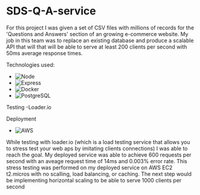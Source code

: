 # SDS-Q-A-service

For this project I was given a set of CSV files with millions of records for the 'Questions and Answers' section of an growing e-commerce website.
My job in this team was to replace an existing database and produce a scalable API that will that will be able to serve at least 200 clients per second with 50ms average response times.

Technologies used:

- ![Node](https://img.shields.io/badge/express.js%20-%23404d59.svg?&style=for-the-badge)
- ![Express](https://img.shields.io/badge/express.js%20-%23404d59.svg?&style=for-the-badge)
- ![Docker](https://img.shields.io/badge/docker%20-%230db7ed.svg?&style=for-the-badge&logo=docker&logoColor=white)
- ![PostgreSQL](https://img.shields.io/badge/PostgreSQL-%23316192.svg?&style=flat-square&logo=postgresql&logoColor=white)

Testing
-Loader.io

Deployment 
- ![AWS](https://img.shields.io/badge/AWS%20-%23FF9900.svg?&style=for-the-badge&logo=amazon-aws&logoColor=white)

While testing with loader.io (which is a load testing service that allows you to stress test your web aps by imitating clients connections) I was able to reach the goal.
My deployed service was able to achieve 600 requests per second with an aveage request time of 14ms and 0.003% error rate.
This stress testing was performed on my deployed service on AWS EC2 t2.micros with no scalling, load balancing, or caching.
The next step would be implementing horizontal scaling to be able to serve 1000 clients per second

